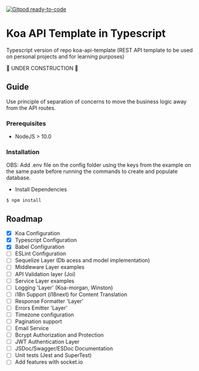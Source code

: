 [![Gitpod ready-to-code](https://img.shields.io/badge/Gitpod-ready--to--code-blue?logo=gitpod)](https://gitpod.io/#https://github.com/cacaudev/koa-api-template-ts)

# Koa API Template in Typescript

Typescript version of repo koa-api-template (REST API template
to be used on personal projects and for learning purposes)

🚀 UNDER CONSTRUCTION 🚀

## Guide

Use principle of separation of concerns to move the business logic away from the API routes.

### Prerequisites

- NodeJS > 10.0

### Installation

OBS: Add .env file on the config folder using the keys from the example on the same paste
before running the commands to create and populate database.

- Install Dependencies

```
$ npm install
```

## Roadmap

- [x] Koa Configuration
- [x] Typescript Configuration
- [x] Babel Configuration
- [ ] ESLint Configuration
- [ ] Sequelize Layer (Db acess and model implementation)
- [ ] Middleware Layer examples
- [ ] API Validation layer (Joi)
- [ ] Service Layer examples
- [ ] Logging 'Layer' (Koa-morgan, Winston)
- [ ] i18n Support (i18next) for Content Translation
- [ ] Response Formatter 'Layer'
- [ ] Errors Emitter 'Layer'
- [ ] Timezone configuration
- [ ] Pagination support
- [ ] Email Service
- [ ] Bcrypt Authorization and Protection
- [ ] JWT Authentication Layer
- [ ] JSDoc/Swagger/ESDoc Documentation
- [ ] Unit tests (Jest and SuperTest)
- [ ] Add features with socket.io
